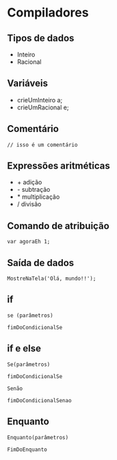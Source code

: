# Compiladores

## Tipos de dados
* Inteiro 
* Racional

## Variáveis
* crieUmInteiro a;
* crieUmRacional e;

## Comentário
```
// isso é um comentário 
```
## Expressões aritméticas
* \+	adição
* \-	subtração
*	\* multiplicação
* /	divisão
## Comando de atribuição
```
var agoraEh 1;
```
## Saída de dados
```
MostreNaTela('Olá, mundo!!');
```

## if
```
se (parâmetros)

fimDoCondicionalSe
```

## if e else
```
Se(parâmetros)

fimDoCondicionalSe

Senão

fimDoCondicionalSenao

```
## Enquanto 

```
Enquanto(parâmetros)

FimDoEnquanto
```

